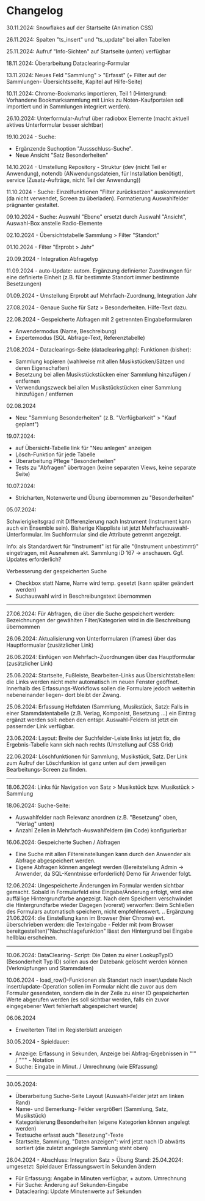 ﻿
# Changelog  

30.11.2024: Snowflakes auf der Startseite (Animation CSS) 

26.11.2024: Spalten "ts_insert" und "ts_update" bei allen Tabellen

25.11.2024: Aufruf "Info-Sichten" auf Startseite (unten) verfügbar  

18.11.2024: Überarbeitung Dataclearing-Formular 

13.11.2024: Neues Feld "Sammlung" > "Erfasst" (+ Filter auf der Sammlungen- Übersichtsseite, Kapitel auf Hilfe-Seite) 

10.11.2024: Chrome-Bookmarks importieren, Teil 1 (Hintergrund: Vorhandene Bookmarksammlung  mit Links zu Noten-Kaufportalen soll importiert und in Sammlungen integriert werden).   

26.10.2024: Unterformular-Aufruf über radiobox Elemente (macht aktuell aktives Unterformular besser sichtbar)

19.10.2024 - Suche: 
 * Ergänzende Suchoption "Aussschluss-Suche". 
 * Neue Ansicht "Satz Besonderheiten" 
 
14.10.2024 - Umstellung Repository - Struktur (dev (nicht Teil er Anwendung), notendb (ANwendungsdateien, für Installation benötigt), service (Zusatz-Aufträge, nicht Teil der Anwendung)) 

11.10.2024 - Suche: Einzelfunktionen "Filter zurücksetzen" auskommentiert (da nicht verwendet, Screen zu überladen). Formatierung Auswahlfelder prägnanter gestaltet. 

09.10.2024 - Suche: Auswahl "Ebene" ersetzt durch Auswahl "Ansicht", Auswahl-Box anstelle Radio-Elemente

02.10.2024 - Übersichtstabelle Sammlung > Filter "Standort" 

01.10.2024 - Filter "Erprobt > Jahr" 

20.09.2024 - Integration Abfragetyp 

11.09.2024 - auto-Update: autom. Ergänzung definierter Zuordnungen für eine definierte Einheit (z.B. für bestimmte Standort immer bestimmte Besetzungen)

01.09.2024 - Umstellung Erprobt auf Mehrfach-Zuordnung, Integration Jahr

27.08.2024 - Genaue Suche für Satz > Besonderheiten. Hilfe-Text dazu.   

22.08.2024 - Gespeicherte Abfragen mit 2 getrennten Eingabeformularen 
  * Anwendermodus (Name, Beschreibung)
  * Expertemodus (SQL Abfrage-Text, Referenztabelle)  

21.08.2024 - Dataclearings-Seite (dataclearing.php): Funktionen (bisher): 
  * Sammlung kopieren (wahlweise mit allen Musikstücken/Sätzen und deren Eigenschaften)
  * Besetzung bei allen Musikstückstücken einer Sammlung hinzufügen / entfernen 
  * Verwendungszweck bei allen Musikstückstücken einer Sammlung hinzufügen / entfernen

02.08.2024
 * Neu: "Sammlung Besonderheiten" (z.B. "Verfügbarkeit" > "Kauf geplant") 
 
19.07.2024: 
 * auf Übersicht-Tabelle link für "Neu anlegen" anzeigen
 * Lösch-Funktion für jede Tabelle  
 * Überarbeitung Pflege "Besonderheiten" 
 * Tests zu "Abfragen" übertragen (keine separaten Views, keine separate Seite) 


10.07.2024: 
 * Stricharten, Notenwerte und Übung übernommen zu "Besonderheiten" 

05.07.2024: 

Schwierigkeitsgrad mit Differenzierung nach Instrument (Instrument kann auch ein Ensemble sein). Bisherige Klappliste ist jetzt Mehrfachauswahl-Unterformular. Im Suchformular sind die Attribute getrennt angezeigt. 

Info: als Standardwert für "Instrument" ist für alle "(Instrument unbestimmt)" eingetragen, mit Ausnahmen akt. Sammlung iD 167 -> anschauen. Ggf. Updates erforderlich? 

Verbesserung der gespeicherten Suche 
 * Checkbox statt Name, Name wird temp. gesetzt (kann später geändert werden)
 * Suchauswahl wird in Beschreibungstext übernommen 

------------

27.06.2024: Für Abfragen, die über die Suche gespeichert werden: Bezeichnungen der gewählten Filter/Kategorien wird in die Beschreibung übernommen 

26.06.2024: Aktualisierung von Unterformularen (iframes) über das Hauptformualar (zusätzlicher Link)

26.06.2024: Einfügen von Mehrfach-Zuordnungen über das Hauptformular  (zusätzlicher Link)

25.06.2024: Startseite, Fußleiste, Bearbeiten-Links aus Übersichtstabellen: die Links werden nicht mehr automatisch im neuen Fenster geöffnet. Innerhalb des Erfassungs-Workflows sollen die Formulare jedoch weiterhin nebeneinander liegen- dort bleibt der Zwang. 

25.06.2024: Erfassung Heftdaten (Sammlung, Musikstück, Satz): Falls in einer Stammdatentabelle (z.B. Verlag, Komponist, Besetzung ...) ein Eintrag ergänzt werden soll: neben den entspr. Auswahl-Feldern ist jetzt ein passernder Link verfügbar. 

23.06.2024: Layout: Breite der Suchfelder-Leiste links ist jetzt fix, die Ergebnis-Tabelle kann sich nach rechts (Umstellung auf CSS Grid)   

22.06.2024: Löschfunktionen für Sammlung, Musikstück, Satz. Der Link zum Aufruf der Löschfunkion ist ganz unten auf dem jeweiligen Bearbeitungs-Screen zu finden.   

----

18.06.2024: Links für Navigation von Satz > Musikstück bzw. Musikstück > Sammlung  

18.06.2024: Suche-Seite: 
 * Auswahlfelder nach Relevanz anordnen (z.B. "Besetzung" oben, "Verlag" unten)
 * Anzahl Zeilen in Mehrfach-Auswahlfeldern (im Code) konfigurierbar  

16.06.2024: Gespeicherte Suchen / Abfragen
 * Eine Suche mit allen Filtereinstellungen kann durch den Anwender als Abfrage abgespeichert werden. 
 * Eigene Abfragen können angelegt werden (Bereitstellung Admin -> Anwender, da SQL-Kenntnisse erforderlich)
 Demo für Anwender folgt.    

12.06.2024: Ungespeicherte Änderungen im Formular werden sichtbar gemacht. 
Sobald in Formularfeld eine Eingabe/Änderung erfolgt, wird eine auffällige 
Hintergrundfarbe angezeigt. Nach dem Speichern verschwindet die Hintergrundfarbe wieder 
Dagegen (vorerst) verworfen: Beim Schließen des Formulars automatisch speichern, nicht empfehlenswert. .. Ergänzung 21.06.2024: die Einstellung kann im Browser (hier Chrome) evt. überschrieben werden: die Texteingabe - Felder mit (vom Browser bereitgestellten)"Nachschlagefunktion" lässt den Hintergrund bei Eingabe hellblau erscheinen. 

----

10.06.2024: DataClearing- Script: Die Daten zu einer LookupTypID (Besonderheit Typ ID) sollen aus der Datebank gelöscht werden können (Verknüpfungen und Stammdaten)

10.06.2024 - load_row()-Funktionen als Standart nach insert/update
Nach  insert/update-Operation sollen im Formular nicht die zuvor aus dem Formular gesendeten, sondern die in der Zeile zu einer ID gespeicherten Werte abgerufen werden (es soll sichtbar werden, falls ein zuvor eingegebener Wert fehlerhaft abgespeichert wurde)

06.06.2024 
  - Erweiterten Titel im Registerblatt anzeigen

30.05.2024 - Spieldauer:   
  - Anzeige: Erfassung in Sekunden, Anzeige bei Abfrag-Ergebnissen in "'" / "''" - Notation 
  - Suche: Eingabe in Minut. / Umrechnung (wie ERfassung) 

-----------------
30.05.2024: 
  - Überarbeitung Suche-Seite Layout (Auswahl-Felder jetzt am linken Rand) 
  - Name- und Bemerkung- Felder vergrößert (Sammlung, Satz, Musikstück) 
  - Kategorisierung Besonderheiten (eigene Kategorien können angelegt werden)
  - Textsuche erfasst auch "Besetzung"-Texte
  - Startseite, Sammlung, "Daten anzeigen": wird jetzt nach ID abwärts sortiert (die zuletzt angelegte Sammlung steht oben)

26.04.2024 - Abschluss: Integration Satz > Übung 
Stand: 25.04.2024: 
umgesetzt: Spieldauer Erfassungswert in Sekunden ändern 
  * Für Erfassung: Angabe in Minuten verfügbar, + autom. Umrechnung
  * Für Suche: Änderung auf Sekunden-Eingabe 
  * Dataclearing: Update Minutenwerte auf Sekunden  

